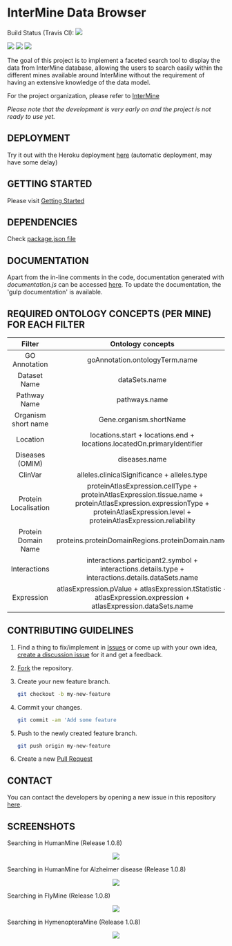 # InterMine Data Browser
<p align="left">Build Status (Travis CI): <a href="https://travis-ci.org/AdrianBZG/InterMine-Data-Browser-Tool"><img src="https://travis-ci.org/AdrianBZG/InterMine-Data-Browser-Tool.svg?branch=master"></a><br>
<p align="left"><img src="https://badges.frapsoft.com/os/v1/open-source.png?v=103"> <a href="LICENSE"><img src="https://img.shields.io/badge/License-LGPL%202.1-blue.svg"></a> <img src="https://img.shields.io/david/strongloop/express.svg"></p>

The goal of this project is to implement a faceted search tool to display the data from InterMine database, allowing the users to search easily within the different mines available around InterMine without the requirement of having an extensive knowledge of the data model.

For the project organization, please refer to [InterMine](https://github.com/intermine)

_Please note that the development is very early on and the project is not ready to use yet._

## DEPLOYMENT

Try it out with the Heroku deployment [here](http://im-browser-prototype.herokuapp.com/) (automatic deployment, may have some delay)

## GETTING STARTED

Please visit [Getting Started](getting-started.md)

## DEPENDENCIES

Check [package.json file](package.json)

## DOCUMENTATION

Apart from the in-line comments in the code, documentation generated with _documentation.js_ can be accessed [here](https://adrianbzg.github.io/InterMine-Data-Browser-Tool/). To update the documentation, the 'gulp documentation' is available.

## REQUIRED ONTOLOGY CONCEPTS (PER MINE) FOR EACH FILTER

|        Filter        |                                                                                 Ontology concepts                                                                                |
|:--------------------:|:--------------------------------------------------------------------------------------------------------------------------------------------------------------------------------:|
|     GO Annotation    |                                                                          goAnnotation.ontologyTerm.name                                                                          |
|     Dataset Name     |                                                                                   dataSets.name                                                                                  |
|     Pathway Name     |                                                                                   pathways.name                                                                                  |
|  Organism short name |                                                                              Gene.organism.shortName                                                                             |
|       Location       |                                                      locations.start + locations.end + locations.locatedOn.primaryIdentifier                                                     |
|    Diseases (OMIM)   |                                                                                   diseases.name                                                                                  |
|        ClinVar       |                                                                    alleles.clinicalSignificance + alleles.type                                                                   |
| Protein Localisation | proteinAtlasExpression.cellType + proteinAtlasExpression.tissue.name + proteinAtlasExpression.expressionType + proteinAtlasExpression.level + proteinAtlasExpression.reliability |
|  Protein Domain Name |                                                                 proteins.proteinDomainRegions.proteinDomain.name                                                                 |
|     Interactions     |                                         interactions.participant2.symbol + interactions.details.type + interactions.details.dataSets.name                                        |
|      Expression      |                                 atlasExpression.pValue + atlasExpression.tStatistic + atlasExpression.expression + atlasExpression.dataSets.name                                 |

## CONTRIBUTING GUIDELINES

1. Find a thing to fix/implement in [Issues](https://github.com/AdrianBZG/InterMine-Data-Browser-Tool/issues?direction=desc&sort=created&state=open) or come up with your own idea, [create a discussion issue](https://github.com/AdrianBZG/InterMine-Data-Browser-Tool/issues/new) for it and get a feedback.

2. [Fork](https://help.github.com/articles/fork-a-repo) the repository.

3. Create your new feature branch.

   ``` bash
   git checkout -b my-new-feature
   ```
   
4. Commit your changes.

   ``` bash
   git commit -am 'Add some feature
   ```
   
5. Push to the newly created feature branch.

   ``` bash
   git push origin my-new-feature
   ```
   
6. Create a new [Pull Request](https://help.github.com/articles/using-pull-requests)

## CONTACT

You can contact the developers by opening a new issue in this repository [here](https://github.com/AdrianBZG/InterMine-Data-Browser-Tool/issues/new).

## SCREENSHOTS

Searching in HumanMine (Release 1.0.8)<br>
<div style="text-align:center"><img src ="https://i.imgur.com/cOELTaQ.png" /></div>

Searching in HumanMine for Alzheimer disease (Release 1.0.8)<br>
<div style="text-align:center"><img src ="https://i.imgur.com/lY6WOZB.png" /></div>

Searching in FlyMine (Release 1.0.8)<br>
<div style="text-align:center"><img src ="https://i.imgur.com/okutJlr.png" /></div>

Searching in HymenopteraMine (Release 1.0.8)<br>
<div style="text-align:center"><img src ="https://i.imgur.com/tK4hbhS.png" /></div>